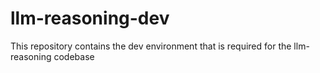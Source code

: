 # llm-reasoning-dev
This repository contains the dev environment that is required for the llm-reasoning codebase 
